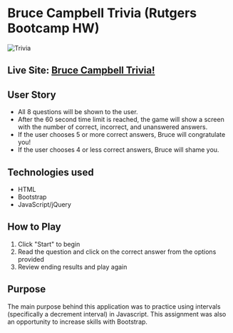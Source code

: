 # Bruce Campbell Trivia (Rutgers Bootcamp HW)
![Trivia](https://henrymontesanoiii.github.io/static/media/Trivia.91e175c8.png)

Live Site: [Bruce Campbell Trivia!](https://henrymontesanoiii.github.io/TriviaGame/#)
----

## User Story
* All 8 questions will be shown to the user.
* After the 60 second time limit is reached, the game will show a screen with the number of correct, incorrect, and unanswered answers.
* If the user chooses 5 or more correct answers, Bruce will congratulate you!
* If the user chooses 4 or less correct answers, Bruce will shame you.


## Technologies used
- HTML
- Bootstrap
- JavaScript/jQuery


## How to Play

1. Click "Start" to begin
2. Read the question and click on the correct answer from the options provided
3. Review ending results and play again

## Purpose
The main purpose behind this application was to practice using intervals (specifically a decrement interval) in Javascript. This assignment was also an opportunity to increase skills with Bootstrap. 


